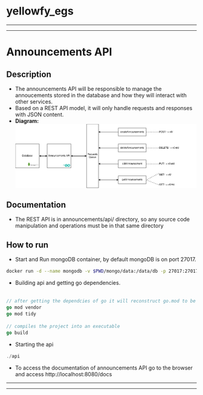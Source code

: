 # yellowfy_egs

---
---
# Announcements API
## Description
- The announcements API will be responsible to manage the annoucements stored in the database and how they will interact with other services.
- Based on a REST API model, it will only handle requests and responses with JSON content.
- **Diagram:** ![view diagram](readme/view_diagram.jpg)

## Documentation
- The REST API is in announcements/api/ directory, so any source code manipulation and operations must be in that same directory

## How to run
- Start and Run mongoDB container, by default mongoDB is on port 27017.
```bash
docker run -d --name mongodb -v $PWD/mongo/data:/data/db -p 27017:27017 mongo:latest
```

- Building api and getting go dependencies.
```go

// after getting the dependcies of go it will reconstruct go.mod to be more readable
go mod vendor
go mod tidy

// compiles the project into an executable
go build
```

- Starting the api
```go
./api
```
- To access the documentation of announcements API go to the browser and access http://localhost:8080/docs
---
---